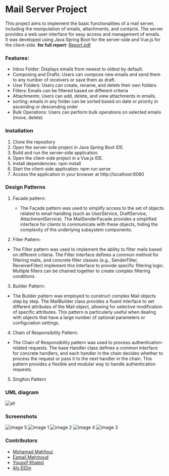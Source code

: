 # Mail Server Project
This project aims to implement the basic functionalities of a mail server, including the manipulation of emails, attachments, and contacts. The server provides a web user interface for easy access and management of emails. It was developed using Java Spring Boot for the server-side and Vue.js for the client-side.
**for full report**: [Report.pdf](https://github.com/mahfouz72/mail-service/files/13801779/Report.pdf)

### Features:
- Inbox Folder: Displays emails from newest to oldest by default.
- Composing and Drafts: Users can compose new emails and send them to any number of receivers or save them as draft.
- User Folders: Users can create, rename, and delete their own folders.
- Filters: Emails can be filtered based on different criteria
- Attachments: Users can add, delete, and view attachments in emails.
- sorting: emails in any folder can be sorted based on date or priority in ascending or descending order
- Bulk Operations: Users can perform bulk operations on selected emails (move, delete)

### Installation
1. Clone the repository
2. Open the server-side project in Java Spring Boot IDE.
3. Build and run the server-side application.
4. Open the client-side project in a Vue.js IDE.
5. Install dependencies: npm install
6. Start the client-side application: npm run serve
7. Access the application in your browser at http://localhost:8080

### Design Patterns

1. Facade  pattern:
   - The Façade pattern was used to simplify access to the set of objects related to email handling (such as UserService, DraftService, AttachmentService). The MailSenderFacade provides a simplified interface for     clients to communicate with these objects, hiding the complexity of the underlying subsystem components.
   
2. Filter Pattern:
  - The Filter pattern was used to implement the ability to filter mails based on different criteria. The Filter interface defines a common method for filtering mails, and concrete filter classes (e.g.,               SenderFilter, ReceiverFilter) implement this interface to provide specific filtering logic. Multiple filters can be chained together to create complex filtering conditions.
  
3. Builder Pattern:
  - The Builder pattern was employed to construct complex Mail objects step by step. The MailBuilder class provides a fluent interface to set different attributes of the Mail object, allowing for selective           modification of specific attributes. This pattern is particularly useful when dealing with objects that have a large number of optional parameters or configuration settings.

4. Chain of Responsibility Pattern:
  - The Chain of Responsibility pattern was used to process authentication-related requests. The base Handler class defines a common interface for concrete handlers, and each handler in the chain decides whether     to process the request or pass it to the next handler in the chain. This pattern provides a flexible and modular way to handle authentication requests.

5. Singlton Pattern

### UML diagram
![all](https://github.com/mahfouz72/mail-service/assets/125591358/d61cf25b-588b-4155-bc1a-5b69d2b0efec)

### Screenshots
![image 5](https://github.com/mahfouz72/mail-service/assets/125591358/238de1d1-028b-4e0b-b7cf-3279a1bf8816)
![image 1](https://github.com/mahfouz72/mail-service/assets/125591358/7b993e85-ace2-4348-aeee-9c6b04b1ad16)
![image 2](https://github.com/mahfouz72/mail-service/assets/125591358/1d07a766-7712-43e4-a226-4d2cd512715d)
![image 4](https://github.com/mahfouz72/mail-service/assets/125591358/c7e9a4a2-e1cb-48e3-9946-9e2108997996)
![image 3](https://github.com/mahfouz72/mail-service/assets/125591358/a543d610-f007-48fb-a253-6300cd465e4e)

### Contributors
- <a href="https://github.com/mahfouz72">Mohamad Mahfouz</a>
- <a href="https://github.com/esmailMahmouds">Esmail Mahmoud</a>
- <a href="https://github.com/YoussifKhaled">Youssif Khaled</a>
- <a href="https://github.com/Aly-El-Din">Aly ElDin</a>
